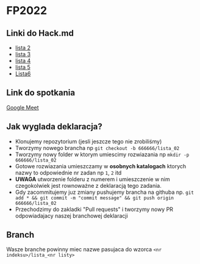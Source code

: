 # FP2022
## Linki do Hack.md
- [lista 2](https://hackmd.io/n3PDESuQRqerXNGPm6ZEuQ)
- [lista 3](https://hackmd.io/ubxCRB5UROqu1ZCUn5vYCw)
- [lista 4](https://hackmd.io/WMlK86sRTZKdaoojgTHEcA)
- [lista 5](https://hackmd.io/itbyQUFKSo68b1vOqdeseA)
- [Lista6](https://hackmd.io/BzBNxwE_TZOUkU_E0EbWug)

## Link do spotkania 
[Google Meet](https://meet.google.com/zse-gjvv-nin)

## Jak wyglada deklaracja?
- Klonujemy repozytorium (jesli jeszcze tego nie zrobiliśmy)
- Tworzymy nowego brancha np `git checkout -b 666666/lista_02`
- Tworzymy nowy folder w ktorym umiescimy rozwiazania np `mkdir -p 666666/lista_02`
- Gotowe rozwiazania umieszczamy w **osobnych katalogach** ktorych nazwy to odpowiednie nr zadan np `1`, `2` itd
- **UWAGA** utworzenie folderu z numerem i umieszczenie w nim czegokolwiek jest rownoważne z deklaracją tego zadania.
- Gdy zacommitujemy juz zmiany pushujemy brancha na githuba np. `git add * && git commit -m "commit message" && git push origin 666666/lista_02`
- Przechodzimy do zakladki "Pull requests" i tworzymy nowy PR odpowiadajacy naszej branchowej deklaracji

## Branch
Wasze branche powinny miec nazwe pasujaca do wzorca `<nr indeksu>/lista_<nr listy>`

